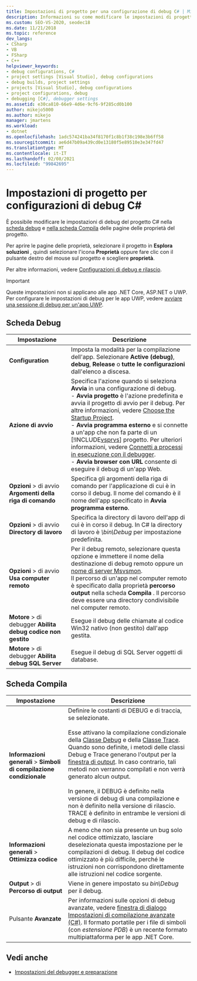 ```yaml
---
title: Impostazioni di progetto per una configurazione di debug C# | Microsoft Docs
description: Informazioni su come modificare le impostazioni di progetto per una configurazione di debug C# in Visual Studio, usando la scheda debug e la scheda compilazione delle pagine delle proprietà del progetto.
ms.custom: SEO-VS-2020, seodec18
ms.date: 11/21/2018
ms.topic: reference
dev_langs:
- CSharp
- VB
- FSharp
- C++
helpviewer_keywords:
- debug configurations, C#
- project settings [Visual Studio], debug configurations
- debug builds, project settings
- projects [Visual Studio], debug configurations
- project configurations, debug
- debugging [C#], debugger settings
ms.assetid: e30ca810-66e9-4d6e-9cf6-9f285cd0b100
author: mikejo5000
ms.author: mikejo
manager: jmartens
ms.workload:
- dotnet
ms.openlocfilehash: 1adc574241ba34f8170f1c8b1f38c198e3b6ff58
ms.sourcegitcommit: ae6d47b09a439cd0e13180f5e89510e3e347fd47
ms.translationtype: MT
ms.contentlocale: it-IT
ms.lasthandoff: 02/08/2021
ms.locfileid: "99842695"
---
```

# <a name="project-settings-for--c-debug-configurations"></a>Impostazioni di progetto per configurazioni di debug C#

È possibile modificare le impostazioni di debug del progetto C# nella [scheda debug](#debug-tab) e [nella scheda Compila](#build-tab) delle pagine delle proprietà del progetto.

Per aprire le pagine delle proprietà, selezionare il progetto in **Esplora soluzioni** , quindi selezionare l'icona **Proprietà** oppure fare clic con il pulsante destro del mouse sul progetto e scegliere **proprietà**.

Per altre informazioni, vedere [Configurazioni di debug e rilascio](how-to-set-debug-and-release-configurations.md).

>[!IMPORTANT]
>Queste impostazioni non si applicano alle app .NET Core, ASP.NET o UWP. Per configurare le impostazioni di debug per le app UWP, vedere [avviare una sessione di debug per un'app UWP](start-a-debugging-session-for-a-store-app-in-visual-studio-vb-csharp-cpp-and-xaml.md).

## <a name="debug-tab"></a>Scheda Debug

|Impostazione|Descrizione|
|-------------------------------------| - |
| **Configuration** | Imposta la modalità per la compilazione dell'app. Selezionare **Active (debug)**, **debug**, **Release** o **tutte le configurazioni** dall'elenco a discesa. |
| **Azione di avvio** | Specifica l'azione quando si seleziona **Avvia** in una configurazione di debug.<br />- **Avvia progetto** è l'azione predefinita e avvia il progetto di avvio per il debug. Per altre informazioni, vedere [Choose the Startup Project](/previous-versions/visualstudio/visual-studio-2010/0s590bew(v=vs.100)).<br />- **Avvia programma esterno** e si connette a un'app che non fa parte di un [!INCLUDE[vsprvs](../code-quality/includes/vsprvs_md.md)] progetto. Per ulteriori informazioni, vedere [Connetti a processi in esecuzione con il debugger](attach-to-running-processes-with-the-visual-studio-debugger.md).<br />- **Avvia browser con URL** consente di eseguire il debug di un'app Web. |
| **Opzioni**  >  di avvio **Argomenti della riga di comando** | Specifica gli argomenti della riga di comando per l'applicazione di cui è in corso il debug. Il nome del comando è il nome dell'app specificato in **Avvia programma esterno**. |
| **Opzioni**  >  di avvio **Directory di lavoro** | Specifica la directory di lavoro dell'app di cui è in corso il debug. In C# la directory di lavoro è *\bin\Debug* per impostazione predefinita.
| **Opzioni**  >  di avvio **Usa computer remoto**|Per il debug remoto, selezionare questa opzione e immettere il nome della destinazione di debug remoto oppure un [nome di server Msvsmon](../debugger/remote-debugging.md). <br />Il percorso di un'app nel computer remoto è specificato dalla proprietà **percorso output** nella scheda **Compila** . Il percorso deve essere una directory condivisibile nel computer remoto.
| **Motore**  >  di debugger **Abilita debug codice non gestito** | Esegue il debug delle chiamate al codice Win32 nativo (non gestito) dall'app gestita. |
| **Motore**  >  di debugger **Abilita debug SQL Server** | Esegue il debug di SQL Server oggetti di database. |

## <a name="build-tab"></a>Scheda Compila

|Impostazione|Descrizione|
|-------------|-----------------|
|**Informazioni generali**  >  **Simboli di compilazione condizionale**|Definire le costanti di DEBUG e di traccia, se selezionate.<br /><br /> Esse attivano la compilazione condizionale della [Classe Debug](/dotnet/api/system.diagnostics.debug) e della [Classe Trace](/dotnet/api/system.diagnostics.trace). Quando sono definite, i metodi delle classi Debug e Trace generano l'output per la [finestra di output](../ide/reference/output-window.md). In caso contrario, tali metodi non verranno compilati e non verrà generato alcun output.<br /><br />In genere, il DEBUG è definito nella versione di debug di una compilazione e non è definito nella versione di rilascio. TRACE è definito in entrambe le versioni di debug e di rilascio.|
|**Informazioni generali**  >  **Ottimizza codice**|A meno che non sia presente un bug solo nel codice ottimizzato, lasciare deselezionata questa impostazione per le compilazioni di debug. Il debug del codice ottimizzato è più difficile, perché le istruzioni non corrispondono direttamente alle istruzioni nel codice sorgente.|
|**Output**  >  di **Percorso di output**|Viene in genere impostato su *bin\Debug* per il debug.|
|Pulsante **Avanzate**|Per informazioni sulle opzioni di debug avanzate, vedere [finestra di dialogo Impostazioni di compilazione avanzate (C#)](../ide/reference/advanced-build-settings-dialog-box-csharp.md). Il formato portatile per i file di simboli (con *estensione PDB*) è un recente formato multipiattaforma per le app .NET Core.

## <a name="see-also"></a>Vedi anche
- [Impostazioni del debugger e preparazione](../debugger/debugger-settings-and-preparation.md)